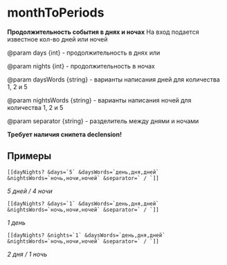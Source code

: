 # monthToPeriods

**Продолжительность события в днях и ночах**
На вход подается известное кол-во дней или ночей

@param days {int} - продолжительность в днях или

@param nights {int} - продолжительность в ночах

@param daysWords {string} - варианты написания дней для количества 1, 2 и 5

@param nightsWords {string} - варианты написания ночей для количества 1, 2 и 5

@param separator {string} - разделитель между днями и ночами

**Требует наличия снипета declension!**


## Примеры

	[[dayNights? &days=`5` &daysWords=`день,дня,дней` &nightsWords=`ночь,ночи,ночей` &separator=` / `]]
*5 дней / 4 ночи*

	[[dayNights? &days=`1` &daysWords=`день,дня,дней` &nightsWords=`ночь,ночи,ночей` &separator=` / `]]
*1 день*

	[[dayNights? &nights=`1` &daysWords=`день,дня,дней` &nightsWords=`ночь,ночи,ночей` &separator=` / `]]
*2 дня / 1 ночь*


